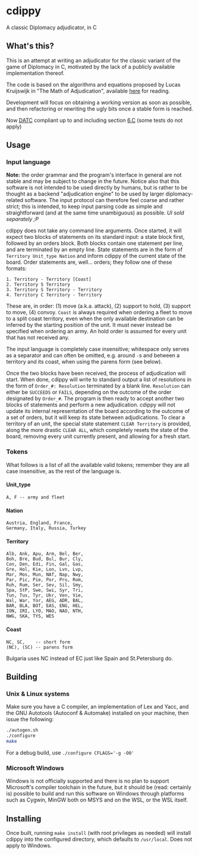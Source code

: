 cdippy
======

A classic Diplomacy adjudicator, in C

What's this?
------------

This is an attempt at writing an adjudicator for the classic variant of the
game of Diplomacy in C, motivated by the lack of a publicly available
implementation thereof.

The code is based on the algorithms and equations proposed by Lucas
Kruijswijk in "The Math of Adjudication", available [here][1] for reading.

Development will focus on obtaining a working version as soon as possible,
and then refactoring or rewriting the ugly bits once a stable form is
reached.

Now [DATC][2] compliant up to and including section [6.C][3] (some tests do
not apply)

Usage
-----

### Input language

**Note:** the order grammar and the program's interface in general are not
stable and may be subject to change in the future. Notice also that this
software is not intended to be used directly by humans, but is rather to be
thought as a backend "adjudication engine" to be used by larger
diplomacy-related software. The input protocol can therefore feel coarse
and rather strict; this is intended, to keep input parsing code as simple
and straightforward (and at the same time unambiguous) as possible. _UI
sold separately ;P_

cdippy does not take any command line arguments. Once started, it will
expect two blocks of statements on its standard input: a state block first,
followed by an orders block. Both blocks contain one statement per line,
and are terminated by an empty line. State statements are in the form of
`Territory Unit_type Nation` and inform cdippy of the current state of the
board. Order statements are, well... orders; they follow one of these
formats:

```
1. Territory - Territory [Coast]
2. Territory S Territory
3. Territory S Territory - Territory
4. Territory C Territory - Territory
```

These are, in order: (1) move (a.k.a. attack), (2) support to hold, (3)
support to move, (4) convoy. `Coast` is always required when ordering a
fleet to move to a split coast territory, even when the only available
destination can be inferred by the starting position of the unit. It must
never instead be specified when ordering an army. An hold order is assumed
for every unit that has not received any.

The input language is completely case insensitive; whitespace only serves
as a separator and can often be omitted, e.g. around `-`s and between a
territory and its coast, when using the parens form (see below).

Once the two blocks have been received, the process of adjudication will
start. When done, cdippy will write to standard output a list of
resolutions in the form of `Order_#: Resolution` terminated by a blank
line. `Resolution` can either be `SUCCEEDS` or `FAILS`, depending on the
outcome of the order designated by `Order_#`. The program is then ready to
accept another two blocks of statements and perform a new adjudication.
cdippy will not update its internal representation of the board according
to the outcome of a set of orders, but it will keep its state between
adjudications. To clear a territory of an unit, the special state statement
`CLEAR Territory` is provided, along the more drastic `CLEAR ALL`, which
completely resets the state of the board, removing every unit currently
present, and allowing for a fresh start.

### Tokens

What follows is a list of all the available valid tokens; remember they are
all case insensitive, as the rest of the language is.

#### Unit\_type

```
A, F -- army and fleet
```

#### Nation

```
Austria, England, France,
Germany, Italy, Russia, Turkey
```

#### Territory

```
Alb, Ank, Apu, Arm, Bel, Ber,
Boh, Bre, Bud, Bul, Bur, Cly,
Con, Den, Edi, Fin, Gal, Gas,
Gre, Hol, Kie, Lon, Lvn, Lvp,
Mar, Mos, Mun, NAf, Nap, Nwy,
Par, Pic, Pie, Por, Pru, Rom,
Ruh, Rum, Ser, Sev, Sil, Smy,
Spa, StP, Swe, Swi, Syr, Tri,
Tun, Tus, Tyr, Ukr, Ven, Vie,
Wal, War, Yor, AEG, ADR, BAL,
BAR, BLA, BOT, EAS, ENG, HEL,
ION, IRI, LYO, MAO, NAO, NTH,
NWG, SKA, TYS, WES
```

#### Coast

```
NC, SC,    -- short form
(NC), (SC) -- parens form
```

Bulgaria uses NC instead of EC just like Spain and St.Petersburg do.

Building
--------

### Unix & Linux systems

Make sure you have a C compiler, an implementation of Lex and Yacc, and the GNU
Autotools (Autoconf & Automake) installed on your machine, then issue the
following:

```sh
./autogen.sh
./configure
make
```

For a debug build, use `./configure CFLAGS='-g -O0'`

### Microsoft Windows

Windows is not officially supported and there is no plan to support
Microsoft's compiler toolchain in the future, but it should be (read:
certainly is) possible to build and run this software on Windows through
platforms such as Cygwin, MinGW both on MSYS and on the WSL, or the WSL
itself.

Installing
----------

Once built, running `make install` (with root privileges as needed) will
install cdippy into the configured directory, which defaults to
`/usr/local`. Does not apply to Windows.

[1]: http://uk.diplom.org/pouch/Zine/S2009M/Kruijswijk/DipMath_Chp1.htm
[2]: http://web.inter.nl.net/users/L.B.Kruijswijk/
[3]: http://web.inter.nl.net/users/L.B.Kruijswijk/#6

